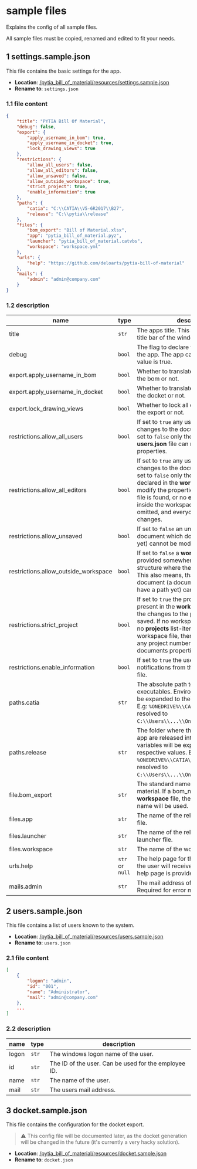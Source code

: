 # sample files

Explains the config of all sample files.

All sample files must be copied, renamed and edited to fit your needs.

## 1 settings.sample.json

This file contains the basic settings for the app.

- **Location**: [/pytia_bill_of_material/resources/settings.sample.json](../pytia_bill_of_material/resources/settings.sample.json)
- **Rename to**: `settings.json`

### 1.1 file content

```json
{
    "title": "PYTIA Bill Of Material",
    "debug": false,
    "export": {
        "apply_username_in_bom": true,
        "apply_username_in_docket": true,
        "lock_drawing_views": true
    },
    "restrictions": {
        "allow_all_users": false,
        "allow_all_editors": false,
        "allow_unsaved": false,
        "allow_outside_workspace": true,
        "strict_project": true,
        "enable_information": true
    },
    "paths": {
        "catia": "C:\\CATIA\\V5-6R2017\\B27",
        "release": "C:\\pytia\\release"
    },
    "files": {
        "bom_export": "Bill of Material.xlsx",
        "app": "pytia_bill_of_material.pyz",
        "launcher": "pytia_bill_of_material.catvbs",
        "workspace": "workspace.yml"
    },
    "urls": {
        "help": "https://github.com/deloarts/pytia-bill-of-material"
    },
    "mails": {
        "admin": "admin@company.com"
    }
}
```

### 1.2 description

name | type | description
--- | --- | ---
title | `str` | The apps title. This will be visible in the title bar of the window.
debug | `bool` | The flag to declare the debug-state of the app. The app cannot be built if this value is true.
export.apply_username_in_bom | `bool` | Whether to translate the username for the bom or not.
export.apply_username_in_docket | `bool` | Whether to translate the username for the docket or not.
export.lock_drawing_views | `bool` | Whether to lock all drawing views after the export or not.
restrictions.allow_all_users | `bool` | If set to `true` any user can make changes to the documents properties. If set to `false` only those users from the **users.json** file can modify the properties.
restrictions.allow_all_editors | `bool` | If set to `true` any user can make changes to the documents properties. If set to `false` only those users which are declared in the **workspace** file can modify the properties. If no workspace file is found, or no **editors** list-item is inside the workspace file, then this is omitted, and everyone can make changes.
restrictions.allow_unsaved | `bool` | If set to `false` an unsaved document (a document which doesn't have a path yet) cannot be modified.
restrictions.allow_outside_workspace | `bool` | If set to `false` a **workspace** file must be provided somewhere in the folder structure where the document is saved. This also means, that an unsaved document (a document which doesn't have a path yet) cannot be modified.
restrictions.strict_project | `bool` | If set to `true` the project number must be present in the **workspace** file, otherwise the changes to the properties cannot be saved. If no workspace file is found, or no **projects** list-item is inside the workspace file, then this is omitted, and any project number can be written to the documents properties.
restrictions.enable_information | `bool` | If set to `true` the user will see the notifications from the **information.json** file.
paths.catia | `str` | The absolute path to the CATIA executables. Environment variables will be expanded to their respective values. E.g: `%ONEDRIVE%\\CATIA\\Apps` will be resolved to `C:\\Users\\...\\OneDrive\\CATIA\\Apps`.
paths.release | `str` | The folder where the launcher and the app are released into. Environment variables will be expanded to their respective values. E.g: `%ONEDRIVE%\\CATIA\\Apps` will be resolved to `C:\\Users\\...\\OneDrive\\CATIA\\Apps`.
file.bom_export | `str` | The standard name for the final bill of material. If a bom_name is set in the **workspace** file, the workspace-bom-name will be used.
files.app | `str` | The name of the released python app file.
files.launcher | `str` | The name of the release catvbs launcher file.
files.workspace | `str` | The name of the workspace file.
urls.help | `str` or `null` | The help page for the app. If set to null the user will receive a message, that no help page is provided.
mails.admin | `str` | The mail address of the sys admin. Required for error mails.

## 2 users.sample.json

This file contains a list of users known to the system.

- **Location**: [/pytia_bill_of_material/resources/users.sample.json](../pytia_bill_of_material/resources/users.sample.json)
- **Rename to**: `users.json`

### 2.1 file content

```json
[
    {
        "logon": "admin",
        "id": "001",
        "name": "Administrator",
        "mail": "admin@company.com"
    },
    ...
]
```

### 2.2 description

name | type | description
--- | --- | ---
logon | `str` | The windows logon name of the user.
id | `str` | The ID of the user. Can be used for the employee ID.
name | `str` | The name of the user.
mail | `str` | The users mail address.

## 3 docket.sample.json

This file contains the configuration for the docket export.

> ⚠️ This config file will be documented later, as the docket generation will be changed in the future (it's currently a very hacky solution).

- **Location**: [/pytia_bill_of_material/resources/docket.sample.json](../pytia_bill_of_material/resources/users.sample.json)
- **Rename to**: `docket.json`
